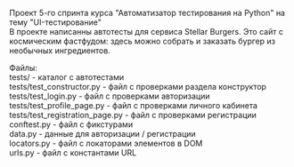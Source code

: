 Проект 5-го спринта курса "Автоматизатор тестирования на Python" на тему "UI-тестирование"  
В проекте написанны автотесты для сервиса Stellar Burgers. Это сайт с космическим фастфудом: здесь можно собрать и заказать бургер из необычных ингредиентов.  

Файлы:  
tests/ - каталог с автотестами  
tests/test_constructor.py - файл с проверками раздела конструктор  
tests/test_login.py - файл с проверками авторизации  
tests/test_profile_page.py - файл с проверками личного кабинета  
tests/test_registration_page.py - файл с проверками регистрации  
conftest.py - файл с фикстурами  
data.py - данные для авторизации / регистрации  
locators.py - файл с локаторами элементов в DOM  
urls.py - файл с константами URL  
